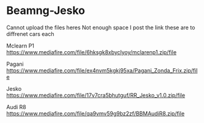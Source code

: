 # Beamng-Jesko
Cannot upload the files heres Not enough space 
I post the link these are to diffrenet cars each

Mclearn P1 https://www.mediafire.com/file/6hksgk8xbyclyoy/mclarenp1.zip/file 

Pagani https://www.mediafire.com/file/ex4nvm5kgkj95xa/Pagani_Zonda_Frix.zip/file

Jesko https://www.mediafire.com/file/17v7cra5bhutguf/RR_Jesko_v1.0.zip/file

Audi R8 https://www.mediafire.com/file/qa9vmv59g9bz2zf/BBMAudiR8.zip/file
